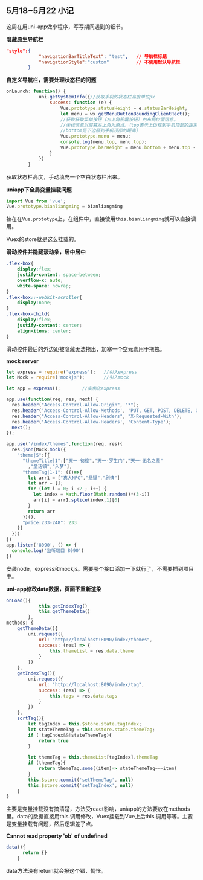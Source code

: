## 5月18~5月22 小记

这周在用uni-app做小程序，写写期间遇到的细节。

**隐藏原生导航栏**

```json
"style":{
            "navigationBarTitleText": "test",	// 导航栏标题
            "navigationStyle":"custom"			// 不使用默认导航栏
		}
```

**自定义导航栏，需要处理状态栏的问题**

```jsx
onLaunch: function() {
            uni.getSystemInfo({//获取手机的状态栏高度单位px
                success: function (e) {
                    Vue.prototype.statusHeight = e.statusBarHeight;
                    let menu = wx.getMenuButtonBoundingClientRect();
                    //获取获取菜单按钮（右上角胶囊按钮）的布局位置信息。
                    //坐标信息以屏幕左上角为原点。（top表示上边框到手机顶部的距离 
                    //bottom是下边框到手机顶部的距离）
                    Vue.prototype.menu = menu;
                    console.log(menu.top, menu.top);
                    Vue.prototype.barHeight = menu.bottom + menu.top - e.statusBarHeight;
                }
            })
		}
```

获取状态栏高度，手动填充一个空白状态栏出来。

**uniapp下全局变量挂载问题**

```js
import Vue from 'vue';
Vue.prototype.bianliangming = bianliangming
```

挂在在`Vue.prototype`上，在组件中，直接使用`this.bianliangming`就可以直接调用。

Vuex的store就是这么挂载的。

**滑动控件并隐藏滚动条，居中居中**

```css
.flex-box{
	display:flex;
	justify-content: space-between;
    overflow-x: auto;
    white-space: nowrap;
}
.flex-box::-webkit-scroller{
	display:none;
}
.flex-box-child{
    display:flex;
	justify-content: center;
    align-items: center;
}
```

滑动控件最后的外边距被隐藏无法拖出，加塞一个空元素用于拖拽。

**mock server**

```js
let express = require('express');   //引入express
let Mock = require('mockjs');       //引入mock

let app = express();        //实例化express

app.use(function(req, res, next) {
  res.header("Access-Control-Allow-Origin", "*");
  res.header('Access-Control-Allow-Methods', 'PUT, GET, POST, DELETE, OPTIONS');
  res.header("Access-Control-Allow-Headers", "X-Requested-With");
  res.header('Access-Control-Allow-Headers', 'Content-Type');
  next();
});

app.use('/index/themes',function(req, res){
  res.json(Mock.mock({
    "theme|5":[{
      "themeTitle|1":["天一·彷徨","天一·罗生门","天一·无名之辈"
        ,"童话镇","入梦"],
      "themeTag|1-1": (()=>{
        let arr1 = ["真人NPC","悬疑","剧情"]
        let arr = [];
        for (let i = 0; i <2 ; i++) {
          let index = Math.floor(Math.random()*(3-i))
          arr[i] = arr1.splice(index,1)[0]
        }
        return arr
      })(),
      "price|233-248": 233
    }]
  }))
})
app.listen('8090', () => {
  console.log('监听端口 8090')
})
```

安装node，express和mockjs。需要哪个接口添加一下就行了，不需要插到项目中。

**uni-app修改data数据，页面不重新渲染**

```js
onLoad(){
			this.getIndexTag()
			this.getThemeData()
		},
methods: {
    getThemeData(){
        uni.request({
            url: "http://localhost:8090/index/themes",
            success: (res) => {
                this.themeList = res.data.theme
            }
        })
    },
    getIndexTag(){
        uni.request({
            url: "http://localhost:8090/index/tag",
            success: (res) => {
                this.tags = res.data.tags
            }
        })
    },
    sortTag(){
        let tagIndex = this.$store.state.tagIndex;
        let stateThemeTag = this.$store.state.themeTag;
        if (!tagIndex&&!stateThemeTag){
            return true
        }

        let themeTag = this.themeList[tagIndex].themeTag
        if (themeTag){
            return themeTag.some((item)=> stateThemeTag===item)
        }
        this.$store.commit('setThemeTag', null)
        this.$store.commit('setTagIndex', null)
    }
}
```

主要是变量挂载没有搞清楚，方法受react影响，uniapp的方法要放在methods里。data的数据直接用this.调用修改，Vuex挂载到Vue上后this.调用等等。主要是变量挂载有问题，然后逻辑差了点。

**Cannot read property '__ob__' of undefined**

```js
data(){
      return {}
    }
```

data方法没有return就会报这个错，惆怅。

